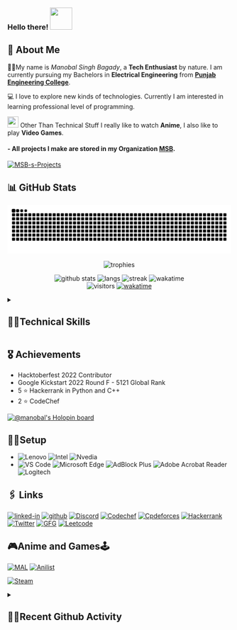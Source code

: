 ### Hello there! <img src="https://media.giphy.com/media/26Fxy3Iz1ari8oytO/giphy.gif" width="50px" height="50px">

## 🙂 About Me

👨‍🎓My name is _Manobal Singh Bagady_, a **Tech Enthusiast** by nature. I am currently pursuing my Bachelors in **Electrical Engineering** from [**Punjab Engineering College**](https://pec.ac.in/).

💻 I love to explore new kinds of technologies. Currently I am interested in learning professional level of programming.

<img src="https://media.giphy.com/media/3ohc0YpD0LR5wRyz1S/giphy.gif" width="25px" height="25px"> Other Than Technical Stuff I really like to watch **Anime**, I also like to play **Video Games**.

#### - All projects I make are stored in my Organization [MSB](https://github.com/MSB-s-Projects).

[![MSB-s-Projects](https://user-images.githubusercontent.com/96862518/233804224-da0944f5-1009-490d-bd27-228e32611aab.png)](https://github.com/MSB-s-Projects)

## 📊 GitHub Stats

<div align="center">

![Snake animation](https://github.com/Manobal-Singh-Bagady/Manobal-Singh-Bagady/blob/output/github-contribution-grid-snake.svg)

![trophies](https://github-profile-trophy.vercel.app/?username=Manobal-Singh-Bagady&row=1&column=6&margin-h=8&theme=darkhub&margin-w=15&no-frame=true)

![github stats](https://github-readme-stats.vercel.app/api?username=Manobal-Singh-Bagady&show_icons=true&theme=github_dark&count_private=true)
![langs](https://github-readme-stats.vercel.app/api/top-langs/?username=Manobal-Singh-Bagady&layout=compact&theme=github_dark&langs_count=8)
![streak](https://streak-stats.demolab.com/?user=Manobal-Singh-Bagady&theme=github-dark)
![wakatime](https://github-readme-stats.vercel.app/api/wakatime?username=MSB&theme=github_dark&layout=compact)
<br />
![visitors](https://visitor-badge.laobi.icu/badge?page_id=Manobal-Singh-Bagady.Manobal-Singh-Bagady)
[![wakatime](https://wakatime.com/badge/user/e48c3d23-0ed0-495f-a81f-e0a1e4004558.svg?style=default)](https://wakatime.com/@e48c3d23-0ed0-495f-a81f-e0a1e4004558)

</div>
<details>
  <Summary>

## 🤹‍♂️Technical Skills

  </Summary>

#### Languages :

![Python](https://img.shields.io/badge/Python-3776AB?style=for-the-badge&logo=python&logoColor=white)
![C++](https://img.shields.io/badge/C%2B%2B-00599C?style=for-the-badge&logo=c%2B%2B&logoColor=white)
![C](https://img.shields.io/badge/C-A8B9CC.svg?style=for-the-badge&logo=C&logoColor=black)
![MySQL](https://img.shields.io/badge/MySQL-00000F?style=for-the-badge&logo=mysql&logoColor=white)
![JavaScript](https://img.shields.io/badge/JavaScript-323330?style=for-the-badge&logo=javascript&logoColor=F7DF1E)
![TypeScript](https://img.shields.io/badge/TypeScript-3178C6.svg?style=for-the-badge&logo=TypeScript&logoColor=white)
![Kotlin](https://img.shields.io/badge/Kotlin-7F52FF.svg?style=for-the-badge&logo=Kotlin&logoColor=white)

#### Web Development :

![HTML5](https://img.shields.io/badge/HTML5-E34F26?style=for-the-badge&logo=html5&logoColor=white)
![CSS3](https://img.shields.io/badge/CSS3-1572B6?style=for-the-badge&logo=css3&logoColor=white)
![Bootstrap](https://img.shields.io/badge/Bootstrap-7952B3.svg?style=for-the-badge&logo=Bootstrap&logoColor=white)
![JavaScript](https://img.shields.io/badge/JavaScript-323330?style=for-the-badge&logo=javascript&logoColor=F7DF1E)
![jQuery](https://img.shields.io/badge/jquery-%230769AD.svg?style=for-the-badge&logo=jquery&logoColor=white)
![Node](https://img.shields.io/badge/Node.js-339933?style=for-the-badge&logo=nodedotjs&logoColor=white)
![npm](https://img.shields.io/badge/npm-CB3837?style=for-the-badge&logo=npm&logoColor=white)
![Express.js](https://img.shields.io/badge/express.js-%23404d59.svg?style=for-the-badge&logo=express&logoColor=%2361DAFB)
![TailwindCSS](https://img.shields.io/badge/tailwindcss-%2338B2AC.svg?style=for-the-badge&logo=tailwind-css&logoColor=white)
![MongoDB](https://img.shields.io/badge/MongoDB-%234ea94b.svg?style=for-the-badge&logo=mongodb&logoColor=white)
![Vercel](https://img.shields.io/badge/vercel-%23000000.svg?style=for-the-badge&logo=vercel&logoColor=white)
![Netlify](https://img.shields.io/badge/netlify-%23000000.svg?style=for-the-badge&logo=netlify&logoColor=#00C7B7)
![Railway](https://img.shields.io/badge/Railway-0B0D0E.svg?style=for-the-badge&logo=Railway&logoColor=white)
![.ENV](https://img.shields.io/badge/.ENV-ECD53F.svg?style=for-the-badge&logo=dotenv&logoColor=black)
![AWS](https://img.shields.io/badge/Amazon%20AWS-232F3E.svg?style=for-the-badge&logo=Amazon-AWS&logoColor=white)
![Babel](https://img.shields.io/badge/Babel-F9DC3E.svg?style=for-the-badge&logo=Babel&logoColor=black)
![Create React App](https://img.shields.io/badge/Create%20React%20App-09D3AC.svg?style=for-the-badge&logo=Create-React-App&logoColor=white)
![DaisyUI](https://img.shields.io/badge/DaisyUI-5A0EF8.svg?style=for-the-badge&logo=DaisyUI&logoColor=white)
![Font Awesome](https://img.shields.io/badge/Font%20Awesome-528DD7.svg?style=for-the-badge&logo=Font-Awesome&logoColor=white)
![Google Fonts](https://img.shields.io/badge/Google%20Fonts-4285F4.svg?style=for-the-badge&logo=Google-Fonts&logoColor=white)
![JSON](https://img.shields.io/badge/JSON-000000.svg?style=for-the-badge&logo=JSON&logoColor=white)
![JSON web token](https://img.shields.io/badge/JSON%20Web%20Tokens-000000.svg?style=for-the-badge&logo=JSON-Web-Tokens&logoColor=white)
![lodash](https://img.shields.io/badge/Lodash-3492FF.svg?style=for-the-badge&logo=Lodash&logoColor=white)
![mdx](https://img.shields.io/badge/MDX-1B1F24.svg?style=for-the-badge&logo=MDX&logoColor=white)
![next](https://img.shields.io/badge/Next.js-000000.svg?style=for-the-badge&logo=nextdotjs&logoColor=white)
![nodemon](https://img.shields.io/badge/Nodemon-76D04B.svg?style=for-the-badge&logo=Nodemon&logoColor=white)
![passport.js](https://img.shields.io/badge/Passport-34E27A.svg?style=for-the-badge&logo=Passport&logoColor=white)
![PNPM](https://img.shields.io/badge/pnpm-F69220.svg?style=for-the-badge&logo=pnpm&logoColor=white)
![Prisma](https://img.shields.io/badge/Prisma-2D3748.svg?style=for-the-badge&logo=Prisma&logoColor=white)
![React](https://img.shields.io/badge/React-61DAFB.svg?style=for-the-badge&logo=React&logoColor=black)
![Rollup](https://img.shields.io/badge/rollup.js-EC4A3F.svg?style=for-the-badge&logo=rollupdotjs&logoColor=white)
![TypeScript](https://img.shields.io/badge/TypeScript-3178C6.svg?style=for-the-badge&logo=TypeScript&logoColor=white)
![Vercel](https://img.shields.io/badge/Vercel-000000.svg?style=for-the-badge&logo=Vercel&logoColor=white)
![vite](https://img.shields.io/badge/Vite-646CFF.svg?style=for-the-badge&logo=Vite&logoColor=white)
![yarn](https://img.shields.io/badge/Yarn-2C8EBB.svg?style=for-the-badge&logo=Yarn&logoColor=white)

#### Android Development :

![Kotlin](https://img.shields.io/badge/Kotlin-7F52FF.svg?style=for-the-badge&logo=Kotlin&logoColor=white)
![Android](https://img.shields.io/badge/Android-3DDC84.svg?style=for-the-badge&logo=Android&logoColor=white)
![Android Studio](https://img.shields.io/badge/Android%20Studio-3DDC84.svg?style=for-the-badge&logo=Android-Studio&logoColor=white)

#### Open Source:

![Markdown](https://img.shields.io/badge/Markdown-000000?style=for-the-badge&logo=markdown&logoColor=white)
![Git](https://img.shields.io/badge/GIT-E44C30?style=for-the-badge&logo=git&logoColor=white)
![Github](https://img.shields.io/badge/GitHub-100000?style=for-the-badge&logo=github&logoColor=white)
![Github_Actions](https://img.shields.io/badge/GitHub_Actions-2088FF?style=for-the-badge&logo=github-actions&logoColor=white)
![Github_Pages](https://img.shields.io/badge/GitHub%20Pages-222222?style=for-the-badge&logo=GitHub%20Pages&logoColor=white)
![GitHub Actions](https://img.shields.io/badge/GitHub%20Actions-2088FF.svg?style=for-the-badge&logo=GitHub-Actions&logoColor=white)
![GPG](https://img.shields.io/badge/GNU%20Privacy%20Guard-0093DD.svg?style=for-the-badge&logo=GNU-Privacy-Guard&logoColor=white)

#### Python Libraries :

![pypy](https://img.shields.io/badge/pypi-3775A9?style=for-the-badge&logo=pypi&logoColor=white)
![Pandas](https://img.shields.io/badge/Pandas-2C2D72?style=for-the-badge&logo=pandas&logoColor=white)
![NumPy](https://img.shields.io/badge/Numpy-777BB4?style=for-the-badge&logo=numpy&logoColor=white)
![MatplotLib](https://img.shields.io/badge/MatplotLib-14354C?style=for-the-badge&logo=python&logoColor=white)
![jupyter](https://img.shields.io/badge/Jupyter-F37626.svg?&style=for-the-badge&logo=Jupyter&logoColor=white)
![Anaconda](https://img.shields.io/badge/Anaconda-%2344A833.svg?style=for-the-badge&logo=anaconda&logoColor=white)
![Colab](https://img.shields.io/badge/Google%20Colab-F9AB00.svg?style=for-the-badge&logo=Google-Colab&logoColor=white)

#### IDE and Tools :

![VS Code](https://img.shields.io/badge/Visual_Studio_Code-0078D4?style=for-the-badge&logo=visual%20studio%20code&logoColor=white)
![Prittier](https://img.shields.io/badge/prettier-1A2C34?style=for-the-badge&logo=prettier&logoColor=F7BA3E)
![PyCharm](https://img.shields.io/badge/PyCharm-000000.svg?&style=for-the-badge&logo=PyCharm&logoColor=white)
![Hyper](https://img.shields.io/badge/Hyper-000000?style=for-the-badge&logo=hyper&logoColor=white)
![Powershell](https://img.shields.io/badge/powershell-5391FE?style=for-the-badge&logo=powershell&logoColor=white)
![Windows Terminal](https://img.shields.io/badge/windows%20terminal-4D4D4D?style=for-the-badge&logo=windows%20terminal&logoColor=white)
![Google Drive](https://img.shields.io/badge/Google%20Drive-4285F4?style=for-the-badge&logo=googledrive&logoColor=white)
![Vim](https://img.shields.io/badge/VIM-%2311AB00.svg?style=for-the-badge&logo=vim&logoColor=white)
![NVIM](https://img.shields.io/badge/Neovim-57A143.svg?style=for-the-badge&logo=Neovim&logoColor=white)
![Postman](https://img.shields.io/badge/Postman-FF6C37?style=for-the-badge&logo=postman&logoColor=white)
![Adblock Plus](https://img.shields.io/badge/Adblock%20Plus-C70D2C.svg?style=for-the-badge&logo=Adblock-Plus&logoColor=white)
![Adobe Acrobat Reader](https://img.shields.io/badge/Adobe%20Acrobat%20Reader-EC1C24.svg?style=for-the-badge&logo=Adobe-Acrobat-Reader&logoColor=white)
![Chocolatey](https://img.shields.io/badge/Chocolatey-80B5E3.svg?style=for-the-badge&logo=Chocolatey&logoColor=white)
![Codepen](https://img.shields.io/badge/CodePen-000000.svg?style=for-the-badge&logo=CodePen&logoColor=white)
![Codesandbox](https://img.shields.io/badge/CodeSandbox-151515.svg?style=for-the-badge&logo=CodeSandbox&logoColor=white)
![Dependabot](https://img.shields.io/badge/Dependabot-025E8C.svg?style=for-the-badge&logo=Dependabot&logoColor=white)
![ESlint](https://img.shields.io/badge/ESLint-4B32C3.svg?style=for-the-badge&logo=ESLint&logoColor=white)
![G-Drive](https://img.shields.io/badge/Google%20Drive-4285F4.svg?style=for-the-badge&logo=Google-Drive&logoColor=white)
![Grammarly](https://img.shields.io/badge/Grammarly-15C39A.svg?style=for-the-badge&logo=Grammarly&logoColor=white)
![miro](https://img.shields.io/badge/Miro-050038.svg?style=for-the-badge&logo=Miro&logoColor=white)
![Replit](https://img.shields.io/badge/Replit-F26207.svg?style=for-the-badge&logo=Replit&logoColor=white)

#### Operating System :

![Windows 11](https://img.shields.io/badge/Windows%2011-0078D4.svg?style=for-the-badge&logo=Windows-11&logoColor=white)
![Microsoft Office](https://img.shields.io/badge/Microsoft_Office-D83B01?style=for-the-badge&logo=microsoft-office&logoColor=white)
![linux](https://img.shields.io/badge/Linux-FCC624.svg?style=for-the-badge&logo=Linux&logoColor=black)
![Ubuntu](https://img.shields.io/badge/Ubuntu-E95420.svg?style=for-the-badge&logo=Ubuntu&logoColor=white)

#### Learning Platforms:

![Youtube](https://img.shields.io/badge/YouTube-FF0000?style=for-the-badge&logo=youtube&logoColor=white)
![MDN Web Docs](https://img.shields.io/badge/MDN_Web_Docs-black?style=for-the-badge&logo=mdnwebdocs&logoColor=white)
![Udemy](https://img.shields.io/badge/Udemy-A435F0.svg?style=for-the-badge&logo=Udemy&logoColor=white)
![Coding Ninjas](https://img.shields.io/badge/Coding%20Ninjas-DD6620.svg?style=for-the-badge&logo=Coding-Ninjas&logoColor=white)
![DEV.to](https://img.shields.io/badge/dev.to-0A0A0A.svg?style=for-the-badge&logo=devdotto&logoColor=white)
![FreeCodeCamp](https://img.shields.io/badge/freeCodeCamp-0A0A23.svg?style=for-the-badge&logo=freeCodeCamp&logoColor=white)

</details>

## 🎖️ Achievements

- Hacktoberfest 2022 Contributor
- Google Kickstart 2022 Round F - 5121 Global Rank
- 5 ⭐ Hackerrank in Python and C++
- 2 ⭐ CodeChef

[![@manobal's Holopin board](https://holopin.io/api/user/board?user=manobal)](https://holopin.io/@manobal)

## 👨‍💻Setup

- ![Lenovo](https://img.shields.io/badge/lenovo%20Legion%20laptop-E2231A?style=for-the-badge&logo=lenovo&logoColor=white)
  ![Intel](https://img.shields.io/badge/Intel%20Core_i5_9th-0071C5?style=for-the-badge&logo=intel&logoColor=white)
  ![Nvedia](https://img.shields.io/badge/NVIDIA-GTX1650-76B900?style=for-the-badge&logo=nvidia&logoColor=white)
- ![VS Code](https://img.shields.io/badge/Visual_Studio_Code-0078D4?style=for-the-badge&logo=visual%20studio%20code&logoColor=white)
  ![Microsoft Edge](https://img.shields.io/badge/Microsoft_Edge-0078D7?style=for-the-badge&logo=Microsoft-edge&logoColor=white)
  ![AdBlock Plus](https://img.shields.io/badge/Adblock%20Plus-C70D2C.svg?style=for-the-badge&logo=Adblock-Plus&logoColor=white)
  ![Adobe Acrobat Reader](https://img.shields.io/badge/Adobe%20Acrobat%20Reader-EC1C24.svg?style=for-the-badge&logo=Adobe-Acrobat-Reader&logoColor=white)
  ![Logitech](https://img.shields.io/badge/Logitech-00B8FC.svg?style=for-the-badge&logo=Logitech&logoColor=white)

## 🖇️ Links

[![linked-in](https://img.shields.io/badge/Linked_In-0077B5?style=for-the-badge&logo=LinkedIn&logoColor=white)](https://www.linkedin.com/in/manobal-singh-bagady-467aa7228/)
[![github](https://img.shields.io/badge/GitHub-000000?style=for-the-badge&logo=GitHub&logoColor=white)](https://github.com/Manobal-Singh-Bagady)
[![Discord](https://img.shields.io/badge/Discord-7289DA?style=for-the-badge&logo=discord&logoColor=white)](https://discord.com/users/689392951670865960)
[![Codechef](https://img.shields.io/badge/Codechef-%23B92B27.svg?&style=for-the-badge&logo=Codechef&logoColor=white)](https://www.codechef.com/users/manobal_bagady)
[![Cpdeforces](https://img.shields.io/badge/Codeforces-445f9d?style=for-the-badge&logo=Codeforces&logoColor=white)](https://codeforces.com/profile/manobalsinghbagady)
[![Hackerrank](https://img.shields.io/badge/-Hackerrank-2EC866?style=for-the-badge&logo=HackerRank&logoColor=white)](https://www.hackerrank.com/Manobal_S_Bagady)
[![Twitter](https://img.shields.io/badge/Twitter-1DA1F2?style=for-the-badge&logo=twitter&logoColor=white)](https://twitter.com/ManobalS_Bagady)
[![GFG](https://img.shields.io/badge/GeeksforGeeks-2F8D46.svg?style=for-the-badge&logo=GeeksforGeeks&logoColor=white)](https://auth.geeksforgeeks.org/user/manobalsinghbagdy/)
[![Leetcode](https://img.shields.io/badge/LeetCode-FFA116.svg?style=for-the-badge&logo=LeetCode&logoColor=white)](https://leetcode.com/manobal_singh_bagady/)

## 🎮Anime and Games🕹️

[![MAL](https://img.shields.io/badge/Myanimelist-2E51A2?style=for-the-badge&logo=myanimelist&logoColor=white)](https://myanimelist.net/profile/Manobal)
[![Anilist](https://img.shields.io/badge/AniList-02A9FF.svg?style=for-the-badge&logo=AniList&logoColor=white)](https://anilist.co/user/Manobal/)

[![Steam](https://img.shields.io/badge/Steam-000000?style=for-the-badge&logo=steam&logoColor=white)](https://steamcommunity.com/profiles/76561199082816824/)

<details>

  <summary>

## 🏃‍♂️Recent Github Activity

  </summary>

<!--RECENT_ACTIVITY:start-->
1. ⬆️ Pushed 1 commit(s) to [Manobal-Singh-Bagady/LeetCodeProblems](https://github.com/Manobal-Singh-Bagady/LeetCodeProblems)<br>
2. ⬆️ Pushed 1 commit(s) to [Manobal-Singh-Bagady/LeetCodeProblems](https://github.com/Manobal-Singh-Bagady/LeetCodeProblems)<br>
3. ⬆️ Pushed 1 commit(s) to [Manobal-Singh-Bagady/LeetCodeProblems](https://github.com/Manobal-Singh-Bagady/LeetCodeProblems)<br>
4. ⬆️ Pushed 1 commit(s) to [Manobal-Singh-Bagady/LeetCodeProblems](https://github.com/Manobal-Singh-Bagady/LeetCodeProblems)<br>
5. ⬆️ Pushed 1 commit(s) to [Manobal-Singh-Bagady/LeetCodeProblems](https://github.com/Manobal-Singh-Bagady/LeetCodeProblems)<br>
<!--RECENT_ACTIVITY:end-->

<!--RECENT_ACTIVITY:last_update-->
Last Updated: Tuesday, December 24th, 2024, 5:17:19 PM
<!--RECENT_ACTIVITY:last_update_end-->

</details>
